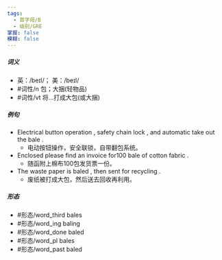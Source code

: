 ```yaml
---
tags:
  - 首字母/B
  - 级别/GRE
掌握: false
模糊: false
---
```

##### 词义
- 英：/beɪl/； 美：/beɪl/
- #词性/n  包；大捆(轻物品)
- #词性/vt  将…打成大包(或大捆)
##### 例句
- Electrical button operation , safety chain lock , and automatic take out the bale .
	- 电动按钮操作，安全联锁，自带翻包系统。
- Enclosed please find an invoice for100 bale of cotton fabric .
	- 随函附上棉布100包发货票一份。
- The waste paper is baled , then sent for recycling .
	- 废纸被打成大包，然后送去回收再利用。
##### 形态
- #形态/word_third bales
- #形态/word_ing baling
- #形态/word_done baled
- #形态/word_pl bales
- #形态/word_past baled
